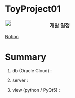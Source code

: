 # ToyProject01

<p>    <img src ="https://user-images.githubusercontent.com/103009998/175874767-225cd393-adee-49bc-a196-72f735c6276a.png" style="width: 2vw; min-width: 140px;" align = "left" />

  <H3>개발 일정</H3> </p>
<!-- <a href = "https://www.notion.so/AS-_TOY-PROJECT01-55af2dc3d07144dca7d40cadb35f296e" > Notion </a> -->
<a href = "https://www.notion.so/4f742001ce784dc2b96f9a166e42739e?v=7bf6de1c574340caa8812bd5b08779df" target="_blank"> Notion </a>

# Summary
1. db (Oracle Cloud) :

2. server :

3. view (python / PyQt5) :
